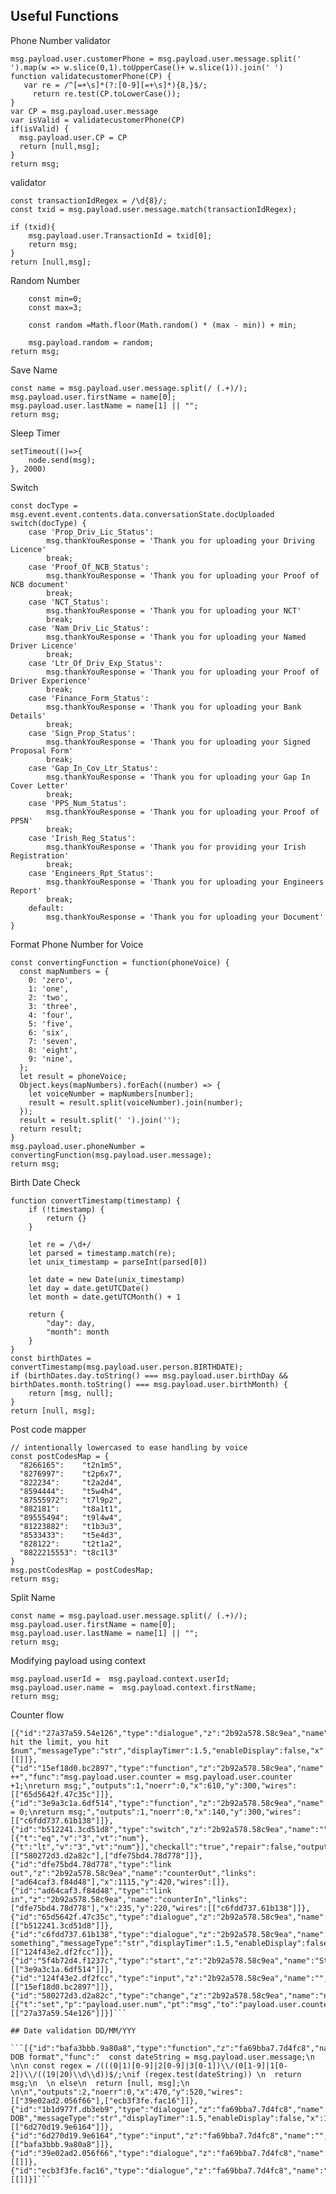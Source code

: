 ## Useful Functions

Phone Number validator

```
msg.payload.user.customerPhone = msg.payload.user.message.split(' ').map(w => w.slice(0,1).toUpperCase()+ w.slice(1)).join(' ')
function validatecustomerPhone(CP) {
   var re = /^[=+\s]*(?:[0-9][=+\s]*){8,}$/;
     return re.test(CP.toLowerCase());
}
var CP = msg.payload.user.message
var isValid = validatecustomerPhone(CP)
if(isValid) {
  msg.payload.user.CP = CP
  return [null,msg];
}
return msg;
```

validator

```
const transactionIdRegex = /\d{8}/;
const txid = msg.payload.user.message.match(transactionIdRegex);

if (txid){
    msg.payload.user.TransactionId = txid[0];
    return msg;
}
return [null,msg];
```

Random Number

```
    const min=0;
    const max=3;

    const random =Math.floor(Math.random() * (max - min)) + min;

    msg.payload.random = random;
return msg;
```

Save Name

```
const name = msg.payload.user.message.split(/ (.+)/);
msg.payload.user.firstName = name[0];
msg.payload.user.lastName = name[1] || "";
return msg;
```

Sleep Timer

```
setTimeout(()=>{
    node.send(msg);
}, 2000)
```

Switch

```
const docType = msg.event.event.contents.data.conversationState.docUploaded
switch(docType) {
    case 'Prop_Driv_Lic_Status':
        msg.thankYouResponse = 'Thank you for uploading your Driving Licence'
        break;
    case 'Proof_Of_NCB_Status':
        msg.thankYouResponse = 'Thank you for uploading your Proof of NCB document'
        break;
    case 'NCT_Status':
        msg.thankYouResponse = 'Thank you for uploading your NCT'
        break;
    case 'Nam_Driv_Lic_Status':
        msg.thankYouResponse = 'Thank you for uploading your Named Driver Licence'
        break;
    case 'Ltr_Of_Driv_Exp_Status':
        msg.thankYouResponse = 'Thank you for uploading your Proof of Driver Experience'
        break;
    case 'Finance_Form_Status':
        msg.thankYouResponse = 'Thank you for uploading your Bank Details'
        break;
    case 'Sign_Prop_Status':
        msg.thankYouResponse = 'Thank you for uploading your Signed Proposal Form'
        break;
    case 'Gap_In_Cov_Ltr_Status':
        msg.thankYouResponse = 'Thank you for uploading your Gap In Cover Letter'
        break;
    case 'PPS_Num_Status':
        msg.thankYouResponse = 'Thank you for uploading your Proof of PPSN'
        break;
    case 'Irish_Reg_Status':
        msg.thankYouResponse = 'Thank you for providing your Irish Registration'
        break;
    case 'Engineers_Rpt_Status':
        msg.thankYouResponse = 'Thank you for uploading your Engineers Report'
        break;
    default:
        msg.thankYouResponse = 'Thank you for uploading your Document'
}
```

Format Phone Number for Voice

```
const convertingFunction = function(phoneVoice) {
  const mapNumbers = {
    0: 'zero',
    1: 'one',
    2: 'two',
    3: 'three',
    4: 'four',
    5: 'five',
    6: 'six',
    7: 'seven',
    8: 'eight',
    9: 'nine',
  };
  let result = phoneVoice;
  Object.keys(mapNumbers).forEach((number) => {
    let voiceNumber = mapNumbers[number];
    result = result.split(voiceNumber).join(number);
  });
  result = result.split(' ').join('');
  return result;
}
msg.payload.user.phoneNumber = convertingFunction(msg.payload.user.message);
return msg;
```
Birth Date Check

```
function convertTimestamp(timestamp) {
    if (!timestamp) {
        return {}
    }

    let re = /\d+/
    let parsed = timestamp.match(re);
    let unix_timestamp = parseInt(parsed[0])

    let date = new Date(unix_timestamp)
    let day = date.getUTCDate()
    let month = date.getUTCMonth() + 1

    return {
        "day": day,
        "month": month
    }
}
const birthDates = convertTimestamp(msg.payload.user.person.BIRTHDATE);
if (birthDates.day.toString() === msg.payload.user.birthDay && birthDates.month.toString() === msg.payload.user.birthMonth) {
    return [msg, null];
}
return [null, msg];
```

Post code mapper

```
// intentionally lowercased to ease handling by voice
const postCodesMap = {
  "8266165":	"t2n1m5",
  "8276997":	"t2p6x7",
  "822234":	    "t2a2d4",
  "8594444":	"t5w4h4",
  "87555972":	"t7l9p2",
  "882181":	    "t8a1t1",
  "89555494":	"t9l4w4",
  "81223882":	"t1b3u3",
  "8533433":	"t5e4d3",
  "828122":	    "t2t1a2",
  "8822215553":	"t8c1l3"
}
msg.postCodesMap = postCodesMap;
return msg;
```

Split Name

```
const name = msg.payload.user.message.split(/ (.+)/);
msg.payload.user.firstName = name[0];
msg.payload.user.lastName = name[1] || "";
return msg;
```

Modifying payload using context

```
msg.payload.userId =  msg.payload.context.userId;
msg.payload.user.name =  msg.payload.context.firstName;
return msg;
```
Counter flow
```
[{"id":"27a37a59.54e126","type":"dialogue","z":"2b92a578.58c9ea","name":"","message":"You've hit the limit, you hit $num","messageType":"str","displayTimer":1.5,"enableDisplay":false,"x":1240,"y":200,"wires":[[]]},{"id":"15ef18d0.bc2897","type":"function","z":"2b92a578.58c9ea","name":"counter ++","func":"msg.payload.user.counter = msg.payload.user.counter +1;\nreturn msg;","outputs":1,"noerr":0,"x":610,"y":300,"wires":[["65d5642f.47c35c"]]},{"id":"3e9a3c1a.6df514","type":"function","z":"2b92a578.58c9ea","name":"counter","func":"msg.payload.user.counter = 0;\nreturn msg;","outputs":1,"noerr":0,"x":140,"y":300,"wires":[["c6fdd737.61b138"]]},{"id":"b512241.3cd51d8","type":"switch","z":"2b92a578.58c9ea","name":"","property":"payload.user.counter","propertyType":"msg","rules":[{"t":"eq","v":"3","vt":"num"},{"t":"lt","v":"3","vt":"num"}],"checkall":"true","repair":false,"outputs":2,"x":930,"y":300,"wires":[["580272d3.d2a82c"],["dfe75bd4.78d778"]]},{"id":"dfe75bd4.78d778","type":"link out","z":"2b92a578.58c9ea","name":"counterOut","links":["ad64caf3.f84d48"],"x":1115,"y":420,"wires":[]},{"id":"ad64caf3.f84d48","type":"link in","z":"2b92a578.58c9ea","name":"counterIn","links":["dfe75bd4.78d778"],"x":235,"y":220,"wires":[["c6fdd737.61b138"]]},{"id":"65d5642f.47c35c","type":"dialogue","z":"2b92a578.58c9ea","name":"","message":"payload.user.counter","messageType":"msg","displayTimer":1.5,"enableDisplay":false,"x":760,"y":300,"wires":[["b512241.3cd51d8"]]},{"id":"c6fdd737.61b138","type":"dialogue","z":"2b92a578.58c9ea","name":"","message":"enter something","messageType":"str","displayTimer":1.5,"enableDisplay":false,"x":300,"y":300,"wires":[["124f43e2.df2fcc"]]},{"id":"5f4b72d4.f1237c","type":"start","z":"2b92a578.58c9ea","name":"Start","x":90,"y":180,"wires":[["3e9a3c1a.6df514"]]},{"id":"124f43e2.df2fcc","type":"input","z":"2b92a578.58c9ea","name":"","x":450,"y":300,"wires":[["15ef18d0.bc2897"]]},{"id":"580272d3.d2a82c","type":"change","z":"2b92a578.58c9ea","name":"num","rules":[{"t":"set","p":"payload.user.num","pt":"msg","to":"payload.user.counter","tot":"msg"}],"action":"","property":"","from":"","to":"","reg":false,"x":1070,"y":240,"wires":[["27a37a59.54e126"]]}]```

## Date validation DD/MM/YYY

```[{"id":"bafa3bbb.9a80a8","type":"function","z":"fa69bba7.7d4fc8","name":"verify DOB format","func":"  const dateString = msg.payload.user.message;\n  \n\n const regex = /(((0|1)[0-9]|2[0-9]|3[0-1])\\/(0[1-9]|1[0-2])\\/((19|20)\\d\\d))$/;\nif (regex.test(dateString)) \n  return msg;\n  \n else\n  return [null, msg];\n    \n\n","outputs":2,"noerr":0,"x":470,"y":520,"wires":[["39e02ad2.056f66"],["ecb3f3fe.fac16"]]},{"id":"1b1d977f.db3eb9","type":"dialogue","z":"fa69bba7.7d4fc8","name":"","message":"enter DOB","messageType":"str","displayTimer":1.5,"enableDisplay":false,"x":100,"y":520,"wires":[["6d270d19.9e6164"]]},{"id":"6d270d19.9e6164","type":"input","z":"fa69bba7.7d4fc8","name":"","x":270,"y":520,"wires":[["bafa3bbb.9a80a8"]]},{"id":"39e02ad2.056f66","type":"dialogue","z":"fa69bba7.7d4fc8","name":"","message":"Valid","messageType":"str","displayTimer":1.5,"enableDisplay":false,"x":720,"y":480,"wires":[[]]},{"id":"ecb3f3fe.fac16","type":"dialogue","z":"fa69bba7.7d4fc8","name":"","message":"Invalid","messageType":"str","displayTimer":1.5,"enableDisplay":false,"x":720,"y":560,"wires":[[]]}]```

